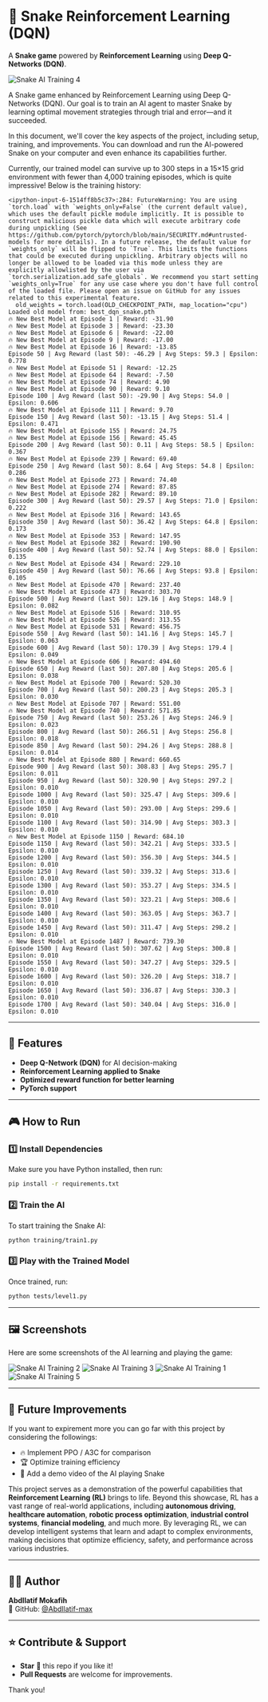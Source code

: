 # 🐍 Snake Reinforcement Learning (DQN)

A **Snake game** powered by **Reinforcement Learning** using **Deep Q-Networks (DQN)**.  


![Snake AI Training 4](images/4.png)

A Snake game enhanced by Reinforcement Learning using Deep Q-Networks (DQN).
Our goal is to train an AI agent to master Snake by learning optimal movement strategies through trial and error—and it succeeded.

In this document, we'll cover the key aspects of the project, including setup, training, and improvements. You can download and run the AI-powered Snake on your computer and even enhance its capabilities further.

Currently, our trained model can survive up to 300 steps in a 15×15 grid environment with fewer than 4,000 training episodes, which is quite impressive! Below is the training history:

```
<ipython-input-6-1514ff8b5c37>:284: FutureWarning: You are using `torch.load` with `weights_only=False` (the current default value), which uses the default pickle module implicitly. It is possible to construct malicious pickle data which will execute arbitrary code during unpickling (See https://github.com/pytorch/pytorch/blob/main/SECURITY.md#untrusted-models for more details). In a future release, the default value for `weights_only` will be flipped to `True`. This limits the functions that could be executed during unpickling. Arbitrary objects will no longer be allowed to be loaded via this mode unless they are explicitly allowlisted by the user via `torch.serialization.add_safe_globals`. We recommend you start setting `weights_only=True` for any use case where you don't have full control of the loaded file. Please open an issue on GitHub for any issues related to this experimental feature.
  old_weights = torch.load(OLD_CHECKPOINT_PATH, map_location="cpu")
Loaded old model from: best_dqn_snake.pth
🔥 New Best Model at Episode 1 | Reward: -31.90
🔥 New Best Model at Episode 3 | Reward: -23.30
🔥 New Best Model at Episode 6 | Reward: -22.00
🔥 New Best Model at Episode 9 | Reward: -17.00
🔥 New Best Model at Episode 16 | Reward: -13.85
Episode 50 | Avg Reward (last 50): -46.29 | Avg Steps: 59.3 | Epsilon: 0.778
🔥 New Best Model at Episode 51 | Reward: -12.25
🔥 New Best Model at Episode 64 | Reward: -7.50
🔥 New Best Model at Episode 74 | Reward: 4.90
🔥 New Best Model at Episode 90 | Reward: 9.10
Episode 100 | Avg Reward (last 50): -29.90 | Avg Steps: 54.0 | Epsilon: 0.606
🔥 New Best Model at Episode 111 | Reward: 9.70
Episode 150 | Avg Reward (last 50): -13.15 | Avg Steps: 51.4 | Epsilon: 0.471
🔥 New Best Model at Episode 155 | Reward: 24.75
🔥 New Best Model at Episode 156 | Reward: 45.45
Episode 200 | Avg Reward (last 50): 0.11 | Avg Steps: 58.5 | Epsilon: 0.367
🔥 New Best Model at Episode 239 | Reward: 69.40
Episode 250 | Avg Reward (last 50): 8.64 | Avg Steps: 54.8 | Epsilon: 0.286
🔥 New Best Model at Episode 273 | Reward: 74.40
🔥 New Best Model at Episode 274 | Reward: 87.85
🔥 New Best Model at Episode 282 | Reward: 89.10
Episode 300 | Avg Reward (last 50): 29.57 | Avg Steps: 71.0 | Epsilon: 0.222
🔥 New Best Model at Episode 316 | Reward: 143.65
Episode 350 | Avg Reward (last 50): 36.42 | Avg Steps: 64.8 | Epsilon: 0.173
🔥 New Best Model at Episode 353 | Reward: 147.95
🔥 New Best Model at Episode 382 | Reward: 190.90
Episode 400 | Avg Reward (last 50): 52.74 | Avg Steps: 88.0 | Epsilon: 0.135
🔥 New Best Model at Episode 434 | Reward: 229.10
Episode 450 | Avg Reward (last 50): 76.66 | Avg Steps: 93.8 | Epsilon: 0.105
🔥 New Best Model at Episode 470 | Reward: 237.40
🔥 New Best Model at Episode 473 | Reward: 303.70
Episode 500 | Avg Reward (last 50): 129.16 | Avg Steps: 148.9 | Epsilon: 0.082
🔥 New Best Model at Episode 516 | Reward: 310.95
🔥 New Best Model at Episode 526 | Reward: 313.55
🔥 New Best Model at Episode 531 | Reward: 456.75
Episode 550 | Avg Reward (last 50): 141.16 | Avg Steps: 145.7 | Epsilon: 0.063
Episode 600 | Avg Reward (last 50): 170.39 | Avg Steps: 179.4 | Epsilon: 0.049
🔥 New Best Model at Episode 606 | Reward: 494.60
Episode 650 | Avg Reward (last 50): 207.80 | Avg Steps: 205.6 | Epsilon: 0.038
🔥 New Best Model at Episode 700 | Reward: 520.30
Episode 700 | Avg Reward (last 50): 200.23 | Avg Steps: 205.3 | Epsilon: 0.030
🔥 New Best Model at Episode 707 | Reward: 551.00
🔥 New Best Model at Episode 740 | Reward: 571.85
Episode 750 | Avg Reward (last 50): 253.26 | Avg Steps: 246.9 | Epsilon: 0.023
Episode 800 | Avg Reward (last 50): 266.51 | Avg Steps: 256.8 | Epsilon: 0.018
Episode 850 | Avg Reward (last 50): 294.26 | Avg Steps: 288.8 | Epsilon: 0.014
🔥 New Best Model at Episode 880 | Reward: 660.65
Episode 900 | Avg Reward (last 50): 308.83 | Avg Steps: 295.7 | Epsilon: 0.011
Episode 950 | Avg Reward (last 50): 320.90 | Avg Steps: 297.2 | Epsilon: 0.010
Episode 1000 | Avg Reward (last 50): 325.47 | Avg Steps: 309.6 | Epsilon: 0.010
Episode 1050 | Avg Reward (last 50): 293.00 | Avg Steps: 299.6 | Epsilon: 0.010
Episode 1100 | Avg Reward (last 50): 314.90 | Avg Steps: 303.3 | Epsilon: 0.010
🔥 New Best Model at Episode 1150 | Reward: 684.10
Episode 1150 | Avg Reward (last 50): 342.21 | Avg Steps: 333.5 | Epsilon: 0.010
Episode 1200 | Avg Reward (last 50): 356.30 | Avg Steps: 344.5 | Epsilon: 0.010
Episode 1250 | Avg Reward (last 50): 339.32 | Avg Steps: 313.6 | Epsilon: 0.010
Episode 1300 | Avg Reward (last 50): 353.27 | Avg Steps: 334.5 | Epsilon: 0.010
Episode 1350 | Avg Reward (last 50): 323.21 | Avg Steps: 308.6 | Epsilon: 0.010
Episode 1400 | Avg Reward (last 50): 363.05 | Avg Steps: 363.7 | Epsilon: 0.010
Episode 1450 | Avg Reward (last 50): 311.47 | Avg Steps: 298.2 | Epsilon: 0.010
🔥 New Best Model at Episode 1487 | Reward: 739.30
Episode 1500 | Avg Reward (last 50): 307.62 | Avg Steps: 300.8 | Epsilon: 0.010
Episode 1550 | Avg Reward (last 50): 347.27 | Avg Steps: 329.5 | Epsilon: 0.010
Episode 1600 | Avg Reward (last 50): 326.20 | Avg Steps: 318.7 | Epsilon: 0.010
Episode 1650 | Avg Reward (last 50): 336.87 | Avg Steps: 330.3 | Epsilon: 0.010
Episode 1700 | Avg Reward (last 50): 340.04 | Avg Steps: 316.0 | Epsilon: 0.010
```

---

## 📌 Features
- **Deep Q-Network (DQN)** for AI decision-making
- **Reinforcement Learning applied to Snake**
- **Optimized reward function for better learning**
- **PyTorch support**

---

## 🎮 How to Run
### 1️⃣ Install Dependencies  
Make sure you have Python installed, then run:

```sh
pip install -r requirements.txt
```

### 2️⃣ Train the AI
To start training the Snake AI:

```sh
python training/train1.py
```

### 3️⃣ Play with the Trained Model
Once trained, run:

```sh
python tests/level1.py
```

---

## 🖼️ Screenshots

Here are some screenshots of the AI learning and playing the game:


![Snake AI Training 2](images/2.png)
![Snake AI Training 3](images/3.png)
![Snake AI Training 1](images/1.png)
![Snake AI Training 5](images/5.png)

---

## 🚀 Future Improvements
If you want to expirement more you can go far with this project by considering the followings:
- 🔥 Implement PPO / A3C for comparison
- 🏆 Optimize training efficiency
- 🎥 Add a demo video of the AI playing Snake

This project serves as a demonstration of the powerful capabilities that **Reinforcement Learning (RL)** brings to life. Beyond this showcase, RL has a vast range of real-world applications, including **autonomous driving**, **healthcare automation**, **robotic process optimization**, **industrial control systems**, **financial modeling**, and much more. By leveraging RL, we can develop intelligent systems that learn and adapt to complex environments, making decisions that optimize efficiency, safety, and performance across various industries.

---

## 👨‍💻 Author
**Abdllatif Mokafih**  
📌 GitHub: [@Abdllatif-max](https://github.com/Abdllatif-max)  

---

## ⭐ Contribute & Support
- **Star** 🌟 this repo if you like it!
- **Pull Requests** are welcome for improvements.

Thank you!
